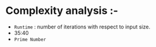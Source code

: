 # Complexity analysis :-
- `Runtime` : number of iterations with respect to input size.
- 35:40
- `Prime Number`